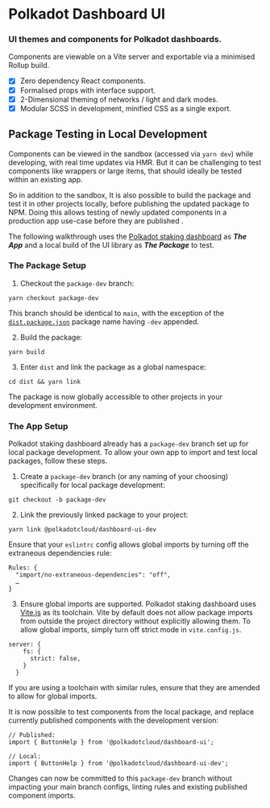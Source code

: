 # Polkadot Dashboard UI

### UI themes and components for Polkadot dashboards. 

Components are viewable on a Vite server and exportable via a minimised Rollup build.

- [x] Zero dependency React components.
- [x] Formalised props with interface support.
- [x] 2-Dimensional theming of networks / light and dark modes.
- [x] Modular SCSS in development, minified CSS as a single export.

## Package Testing in Local Development

Components can be viewed in the sandbox (accessed via `yarn dev`) while developing, with real time updates via HMR. But it can be challenging to test components like wrappers or large items, that should ideally be tested within an existing app.

So in addition to the sandbox, It is also possible to build the package and test it in other projects locally, before publishing the updated package to NPM. Doing this allows testing of newly updated components in a production app use-case before they are published .

The following walkthrough uses the [Polkadot staking dashboard](https://github.com/paritytech/polkadot-staking-dashboard) as **_The App_**  and a local build of the UI library as **_The Package_** to test.

### The Package Setup

1. Checkout the `package-dev` branch:

```
yarn checkout package-dev
```

This branch should be identical to `main`, with the exception of the [`dist.package.json`](https://github.com/paritytech/polkadot-dashboard-ui/blob/4d66892e73afe7cc17465411b6bc7fe5817c7447/dist.package.json#L2) package name having `-dev` appended.

2. Build the package:

```
yarn build
```

3. Enter `dist` and link the package as a global namespace:

```
cd dist && yarn link
```

The package is now globally accessible to other projects in your development environment.

### The App Setup

Polkadot staking dashboard already has a `package-dev` branch set up for local package development. To allow your own app to import and test local packages, follow these steps.

1. Create a `package-dev` branch (or any naming of your choosing) specifically for local package development:

```
git checkout -b package-dev
```

2. Link the previously linked package to your project:

```
yarn link @polkadotcloud/dashboard-ui-dev
```

Ensure that your `eslintrc` config allows global imports by turning off the extraneous dependencies rule:

```
Rules: {
  "import/no-extraneous-dependencies": "off",
  …
}
```

3. Ensure global imports are supported. Polkadot staking dashboard uses [Vite.js](https://vitejs.dev) as its toolchain. Vite by default does not allow package imports from outside the project directory without explicitly allowing them. To allow global imports, simply turn off strict mode in `vite.config.js`.

```
server: {
    fs: {
      strict: false,
    }
  }
```

If you are using a toolchain with similar rules, ensure that they are amended to allow for global imports.

It is now possible to test components from the local package, and replace currently published components with the development version:

```
// Published:
import { ButtonHelp } from '@polkadotcloud/dashboard-ui';

// Local:
import { ButtonHelp } from '@polkadotcloud/dashboard-ui-dev';
```

Changes can now be committed to this `package-dev` branch without impacting your main branch configs, linting rules and existing published component imports.
